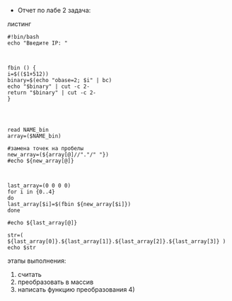  - Отчет по лабе 2
задача:

листинг
```shell
#!bin/bash
echo "Введите IP: "



fbin () {
i=$(($1+512))
binary=$(echo "obase=2; $i" | bc)
echo "$binary" | cut -c 2-
return "$binary" | cut -c 2-
}




read NAME_bin
array=($NAME_bin)

#замена точек на пробелы
new_array=(${array[@]//"."/" "})
#echo ${new_array[@]}



last_array=(0 0 0 0)
for i in {0..4}
do
last_array[$i]=$(fbin ${new_array[$i]})
done

#echo ${last_array[@]}

str=( ${last_array[0]}.${last_array[1]}.${last_array[2]}.${last_array[3]} )
echo $str

```

этапы выполнения:
1) считать
2) преобразовать в массив
3) написать функцию преобразования
   4) 